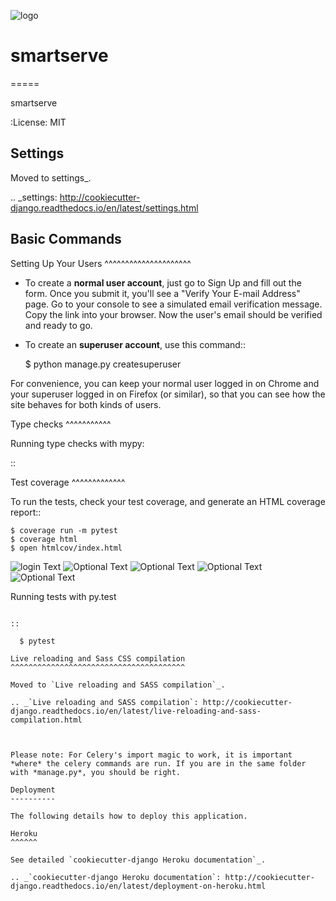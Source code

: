 ![logo](https://github.com/alokknight/smartserve/blob/main/smartservelogo.jpg)

# smartserve
=====

smartserve

:License: MIT

Settings
--------

Moved to settings_.

.. _settings: http://cookiecutter-django.readthedocs.io/en/latest/settings.html

Basic Commands
--------------

Setting Up Your Users
^^^^^^^^^^^^^^^^^^^^^

* To create a **normal user account**, just go to Sign Up and fill out the form. Once you submit it, you'll see a "Verify Your E-mail Address" page. Go to your console to see a simulated email verification message. Copy the link into your browser. Now the user's email should be verified and ready to go.

* To create an **superuser account**, use this command::

    $ python manage.py createsuperuser

For convenience, you can keep your normal user logged in on Chrome and your superuser logged in on Firefox (or similar), so that you can see how the site behaves for both kinds of users.

Type checks
^^^^^^^^^^^

Running type checks with mypy:

::


Test coverage
^^^^^^^^^^^^^

To run the tests, check your test coverage, and generate an HTML coverage report::

    $ coverage run -m pytest
    $ coverage html
    $ open htmlcov/index.html
![login Text](https://github.com/alokknight/smartserve/blob/main/login.jpg)
![Optional Text](https://github.com/alokknight/smartserve/blob/main/register.jpg)
![Optional Text](https://github.com/alokknight/smartserve/blob/main/ParseApi.jpg)
![Optional Text](https://github.com/alokknight/smartserve/blob/main/dashboard.jpg)
![Optional Text](https://github.com/alokknight/smartserve/blob/main/ImportCSVJSON.jpg)




Running tests with py.test
~~~~~~~~~~~~~~~~~~~~~~~~~~

::

  $ pytest

Live reloading and Sass CSS compilation
^^^^^^^^^^^^^^^^^^^^^^^^^^^^^^^^^^^^^^^

Moved to `Live reloading and SASS compilation`_.

.. _`Live reloading and SASS compilation`: http://cookiecutter-django.readthedocs.io/en/latest/live-reloading-and-sass-compilation.html



Please note: For Celery's import magic to work, it is important *where* the celery commands are run. If you are in the same folder with *manage.py*, you should be right.

Deployment
----------

The following details how to deploy this application.

Heroku
^^^^^^

See detailed `cookiecutter-django Heroku documentation`_.

.. _`cookiecutter-django Heroku documentation`: http://cookiecutter-django.readthedocs.io/en/latest/deployment-on-heroku.html
